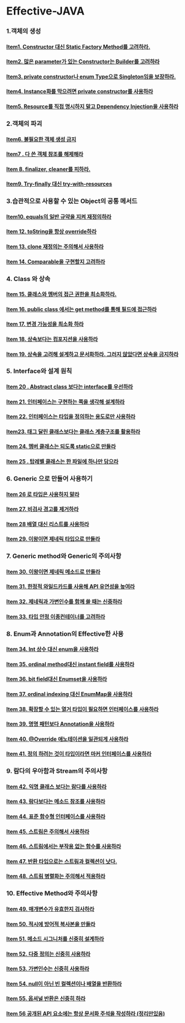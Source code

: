 # Effective-JAVA

### 1.객체의 생성
#### [Item1. Constructor 대신 Static Factory Method를 고려하라.](https://github.com/saechimdaeki/Effective-JAVA/blob/main/01%20%EA%B0%9D%EC%B2%B4%EC%9D%98%20%EC%83%9D%EC%84%B1.md#item1-constructor-%EB%8C%80%EC%8B%A0-static-factory-method%EB%A5%BC-%EA%B3%A0%EB%A0%A4%ED%95%98%EB%9D%BC)
#### [Item2. 많은 parameter가 있는 Constructor는 Builder를 고려하라](https://github.com/saechimdaeki/Effective-JAVA/blob/main/01%20%EA%B0%9D%EC%B2%B4%EC%9D%98%20%EC%83%9D%EC%84%B1.md#item2-%EB%A7%8E%EC%9D%80-parameter%EA%B0%80-%EC%9E%88%EB%8A%94-constructor%EB%8A%94-builder%EB%A5%BC-%EA%B3%A0%EB%A0%A4%ED%95%98%EB%9D%BC)
#### [Item3. private constructor나 enum Type으로 Singleton임을 보장하라.](https://github.com/saechimdaeki/Effective-JAVA/blob/main/01%20%EA%B0%9D%EC%B2%B4%EC%9D%98%20%EC%83%9D%EC%84%B1.md#item3-private-constructor%EB%82%98-enum-type%EC%9C%BC%EB%A1%9C-singleton%EC%9E%84%EC%9D%84-%EB%B3%B4%EC%9E%A5%ED%95%98%EB%9D%BC)
#### [Item4. Instance화를 막으려면 private constructor를 사용하라](https://github.com/saechimdaeki/Effective-JAVA/blob/main/01%20%EA%B0%9D%EC%B2%B4%EC%9D%98%20%EC%83%9D%EC%84%B1.md#item4-instance%ED%99%94%EB%A5%BC-%EB%A7%89%EC%9C%BC%EB%A0%A4%EB%A9%B4-private-constructor%EB%A5%BC-%EC%82%AC%EC%9A%A9%ED%95%98%EB%9D%BC)
#### [Item5. Resource를 직접 명시하지 말고 Dependency Injection을 사용하라](https://github.com/saechimdaeki/Effective-JAVA/blob/main/01%20%EA%B0%9D%EC%B2%B4%EC%9D%98%20%EC%83%9D%EC%84%B1.md#item5-resource%EB%A5%BC-%EC%A7%81%EC%A0%91-%EB%AA%85%EC%8B%9C%ED%95%98%EC%A7%80-%EB%A7%90%EA%B3%A0-dependency-injection%EC%9D%84-%EC%82%AC%EC%9A%A9%ED%95%98%EB%9D%BC)


### 2.객체의 파괴
#### [Item6. 불필요한 객체 생성 금지](https://github.com/saechimdaeki/Effective-JAVA/blob/main/02%20%EA%B0%9D%EC%B2%B4%EC%9D%98%20%ED%8C%8C%EA%B4%B4.md#item6-%EB%B6%88%ED%95%84%EC%9A%94%ED%95%9C-%EA%B0%9D%EC%B2%B4-%EC%83%9D%EC%84%B1-%EA%B8%88%EC%A7%80)
#### [Item7 . 다 쓴 객체 참조를 해제해라](https://github.com/saechimdaeki/Effective-JAVA/blob/main/02%20%EA%B0%9D%EC%B2%B4%EC%9D%98%20%ED%8C%8C%EA%B4%B4.md#item-7--%EB%8B%A4-%EC%93%B4-%EA%B0%9D%EC%B2%B4-%EC%B0%B8%EC%A1%B0%EB%A5%BC-%ED%95%B4%EC%A0%9C%ED%95%B4%EB%9D%BC)
#### [Item 8. finalizer, cleaner를 피하라.](https://github.com/saechimdaeki/Effective-JAVA/blob/main/02%20%EA%B0%9D%EC%B2%B4%EC%9D%98%20%ED%8C%8C%EA%B4%B4.md#item-8-finalizer-cleaner%EB%A5%BC-%ED%94%BC%ED%95%98%EB%9D%BC)
#### [Item9. Try-finally 대신 try-with-resources](https://github.com/saechimdaeki/Effective-JAVA/blob/main/02%20%EA%B0%9D%EC%B2%B4%EC%9D%98%20%ED%8C%8C%EA%B4%B4.md#item9-try-finally-%EB%8C%80%EC%8B%A0-try-with-resources)

### 3.습관적으로 사용할 수 있는 Object의 공통 메서드
#### [Item10. equals의 일반 규약을 지켜 재정의하라](https://github.com/saechimdaeki/Effective-JAVA/blob/main/03%20%EC%8A%B5%EA%B4%80%EC%A0%81%EC%9C%BC%EB%A1%9C%20%EC%82%AC%EC%9A%A9%ED%95%A0%20%EC%88%98%20%EC%9E%88%EB%8A%94%20object%EC%9D%98%20%EA%B3%B5%ED%86%B5%20%EB%A9%94%EC%86%8C%EB%93%9C.md#item10-equals%EC%9D%98-%EC%9D%BC%EB%B0%98-%EA%B7%9C%EC%95%BD%EC%9D%84-%EC%A7%80%EC%BC%9C-%EC%9E%AC%EC%A0%95%EC%9D%98%ED%95%98%EB%9D%BC)
#### [Item 12. toString을 항상 override하라](https://github.com/saechimdaeki/Effective-JAVA/blob/main/03%20%EC%8A%B5%EA%B4%80%EC%A0%81%EC%9C%BC%EB%A1%9C%20%EC%82%AC%EC%9A%A9%ED%95%A0%20%EC%88%98%20%EC%9E%88%EB%8A%94%20object%EC%9D%98%20%EA%B3%B5%ED%86%B5%20%EB%A9%94%EC%86%8C%EB%93%9C.md#item-12-tostring%EC%9D%84-%ED%95%AD%EC%83%81-override%ED%95%98%EB%9D%BC)
#### [Item 13. clone 재정의는 주의해서 사용하라](https://github.com/saechimdaeki/Effective-JAVA/blob/main/03%20%EC%8A%B5%EA%B4%80%EC%A0%81%EC%9C%BC%EB%A1%9C%20%EC%82%AC%EC%9A%A9%ED%95%A0%20%EC%88%98%20%EC%9E%88%EB%8A%94%20object%EC%9D%98%20%EA%B3%B5%ED%86%B5%20%EB%A9%94%EC%86%8C%EB%93%9C.md#item-13-clone-%EC%9E%AC%EC%A0%95%EC%9D%98%EB%8A%94-%EC%A3%BC%EC%9D%98%ED%95%B4%EC%84%9C-%EC%82%AC%EC%9A%A9%ED%95%98%EB%9D%BC)

#### [Item 14. Comparable을 구현할지 고려하라](https://github.com/saechimdaeki/Effective-JAVA/blob/main/03%20%EC%8A%B5%EA%B4%80%EC%A0%81%EC%9C%BC%EB%A1%9C%20%EC%82%AC%EC%9A%A9%ED%95%A0%20%EC%88%98%20%EC%9E%88%EB%8A%94%20object%EC%9D%98%20%EA%B3%B5%ED%86%B5%20%EB%A9%94%EC%86%8C%EB%93%9C.md#item-14-comparable%EC%9D%84-%EA%B5%AC%ED%98%84%ED%95%A0%EC%A7%80-%EA%B3%A0%EB%A0%A4%ED%95%98%EB%9D%BC)

### 4. Class 와 상속
#### [Item 15. 클래스와 멤버의 접근 권한을 최소화하라.](https://github.com/saechimdaeki/Effective-JAVA/blob/main/04%20%ED%81%B4%EB%9E%98%EC%8A%A4%EC%99%80%20%EC%9D%B8%ED%84%B0%ED%8E%98%EC%9D%B4%EC%8A%A4.md#item-15-%ED%81%B4%EB%9E%98%EC%8A%A4%EC%99%80-%EB%A9%A4%EB%B2%84%EC%9D%98-%EC%A0%91%EA%B7%BC-%EA%B6%8C%ED%95%9C%EC%9D%84-%EC%B5%9C%EC%86%8C%ED%99%94%ED%95%98%EB%9D%BC)

#### [Item 16. public class 에서는 get method를 통해 필드에 접근하라](https://github.com/saechimdaeki/Effective-JAVA/blob/main/04%20%ED%81%B4%EB%9E%98%EC%8A%A4%EC%99%80%20%EC%9D%B8%ED%84%B0%ED%8E%98%EC%9D%B4%EC%8A%A4.md#item-16-public-class-%EC%97%90%EC%84%9C%EB%8A%94-get-method%EB%A5%BC-%ED%86%B5%ED%95%B4-%ED%95%84%EB%93%9C%EC%97%90-%EC%A0%91%EA%B7%BC%ED%95%98%EB%9D%BC)

#### [Item 17. 변경 가능성을 최소화 하라](https://github.com/saechimdaeki/Effective-JAVA/blob/main/04%20%ED%81%B4%EB%9E%98%EC%8A%A4%EC%99%80%20%EC%9D%B8%ED%84%B0%ED%8E%98%EC%9D%B4%EC%8A%A4.md#item-17-%EB%B3%80%EA%B2%BD-%EA%B0%80%EB%8A%A5%EC%84%B1%EC%9D%84-%EC%B5%9C%EC%86%8C%ED%99%94-%ED%95%98%EB%9D%BC)

#### [Item 18. 상속보다는 컴포지션을 사용하라](https://github.com/saechimdaeki/Effective-JAVA/blob/main/04%20%ED%81%B4%EB%9E%98%EC%8A%A4%EC%99%80%20%EC%9D%B8%ED%84%B0%ED%8E%98%EC%9D%B4%EC%8A%A4.md#item-18-%EC%83%81%EC%86%8D%EB%B3%B4%EB%8B%A4%EB%8A%94-%EC%BB%B4%ED%8F%AC%EC%A7%80%EC%85%98%EC%9D%84-%EC%82%AC%EC%9A%A9%ED%95%98%EB%9D%BC)

#### [Item 19. 상속을 고려해 설계하고 문서화하라. 그러지 않았다면 상속을 금지하라](https://github.com/saechimdaeki/Effective-JAVA/blob/main/04%20%ED%81%B4%EB%9E%98%EC%8A%A4%EC%99%80%20%EC%9D%B8%ED%84%B0%ED%8E%98%EC%9D%B4%EC%8A%A4.md#item-19-%EC%83%81%EC%86%8D%EC%9D%84-%EA%B3%A0%EB%A0%A4%ED%95%B4-%EC%84%A4%EA%B3%84%ED%95%98%EA%B3%A0-%EB%AC%B8%EC%84%9C%ED%99%94%ED%95%98%EB%9D%BC-%EA%B7%B8%EB%9F%AC%EC%A7%80-%EC%95%8A%EC%95%98%EB%8B%A4%EB%A9%B4-%EC%83%81%EC%86%8D%EC%9D%84-%EA%B8%88%EC%A7%80%ED%95%98%EB%9D%BC)

### 5. Interface와 설계 원칙
#### [Item 20 . Abstract class 보다는 interface를 우선하라](https://github.com/saechimdaeki/Effective-JAVA/blob/main/05%20Interface%EC%99%80%20%EC%84%A4%EA%B3%84%20%EC%9B%90%EC%B9%99.md#item-20--abstract-class-%EB%B3%B4%EB%8B%A4%EB%8A%94-interface%EB%A5%BC-%EC%9A%B0%EC%84%A0%ED%95%98%EB%9D%BC)
#### [Item 21. 인터페이스는 구현하는 쪽을 생각해 설계하라](https://github.com/saechimdaeki/Effective-JAVA/blob/main/05%20Interface%EC%99%80%20%EC%84%A4%EA%B3%84%20%EC%9B%90%EC%B9%99.md#item-22-%EC%9D%B8%ED%84%B0%ED%8E%98%EC%9D%B4%EC%8A%A4%EB%8A%94-%ED%83%80%EC%9E%85%EC%9D%84-%EC%A0%95%EC%9D%98%ED%95%98%EB%8A%94-%EC%9A%A9%EB%8F%84%EB%A1%9C%EB%A7%8C-%EC%82%AC%EC%9A%A9%ED%95%98%EB%9D%BC)
#### [Item 22. 인터페이스는 타입을 정의하는 용도로만 사용하라](https://github.com/saechimdaeki/Effective-JAVA/blob/main/05%20Interface%EC%99%80%20%EC%84%A4%EA%B3%84%20%EC%9B%90%EC%B9%99.md#item-22-%EC%9D%B8%ED%84%B0%ED%8E%98%EC%9D%B4%EC%8A%A4%EB%8A%94-%ED%83%80%EC%9E%85%EC%9D%84-%EC%A0%95%EC%9D%98%ED%95%98%EB%8A%94-%EC%9A%A9%EB%8F%84%EB%A1%9C%EB%A7%8C-%EC%82%AC%EC%9A%A9%ED%95%98%EB%9D%BC)
#### [Item23. 태그 달린 클래스보다는 클래스 계층구조를 활용하라](https://github.com/saechimdaeki/Effective-JAVA/blob/main/05%20Interface%EC%99%80%20%EC%84%A4%EA%B3%84%20%EC%9B%90%EC%B9%99.md#item23-%ED%83%9C%EA%B7%B8-%EB%8B%AC%EB%A6%B0-%ED%81%B4%EB%9E%98%EC%8A%A4%EB%B3%B4%EB%8B%A4%EB%8A%94-%ED%81%B4%EB%9E%98%EC%8A%A4-%EA%B3%84%EC%B8%B5%EA%B5%AC%EC%A1%B0%EB%A5%BC-%ED%99%9C%EC%9A%A9%ED%95%98%EB%9D%BC)
#### [Item 24. 멤버 클래스는 되도록 static으로 만들라](https://github.com/saechimdaeki/Effective-JAVA/blob/main/05%20Interface%EC%99%80%20%EC%84%A4%EA%B3%84%20%EC%9B%90%EC%B9%99.md#item-24-%EB%A9%A4%EB%B2%84-%ED%81%B4%EB%9E%98%EC%8A%A4%EB%8A%94-%EB%90%98%EB%8F%84%EB%A1%9D-static%EC%9C%BC%EB%A1%9C-%EB%A7%8C%EB%93%A4%EB%9D%BC)
#### [Item 25 . 탑레벨 클래스는 한 파일에 하나만 담으라](https://github.com/saechimdaeki/Effective-JAVA/blob/main/05%20Interface%EC%99%80%20%EC%84%A4%EA%B3%84%20%EC%9B%90%EC%B9%99.md#item-25--%ED%83%91%EB%A0%88%EB%B2%A8-%ED%81%B4%EB%9E%98%EC%8A%A4%EB%8A%94-%ED%95%9C-%ED%8C%8C%EC%9D%BC%EC%97%90-%ED%95%98%EB%82%98%EB%A7%8C-%EB%8B%B4%EC%9C%BC%EB%9D%BC)

### 6. Generic 으로 만들어 사용하기
#### [Item 26 로 타입은 사용하지 말라](https://github.com/saechimdaeki/Effective-JAVA/blob/main/06%20Generic%20%EC%9C%BC%EB%A1%9C%20%EB%A7%8C%EB%93%A4%EC%96%B4%20%EC%82%AC%EC%9A%A9%ED%95%98%EA%B8%B0.md#item-26-%EB%A1%9C-%ED%83%80%EC%9E%85%EC%9D%80-%EC%82%AC%EC%9A%A9%ED%95%98%EC%A7%80-%EB%A7%90%EB%9D%BC)
#### [Item 27. 비검사 경고를 제거하라](https://github.com/saechimdaeki/Effective-JAVA/blob/main/06%20Generic%20%EC%9C%BC%EB%A1%9C%20%EB%A7%8C%EB%93%A4%EC%96%B4%20%EC%82%AC%EC%9A%A9%ED%95%98%EA%B8%B0.md#item-27-%EB%B9%84%EA%B2%80%EC%82%AC-%EA%B2%BD%EA%B3%A0%EB%A5%BC-%EC%A0%9C%EA%B1%B0%ED%95%98%EB%9D%BC)
#### [Item 28 배열 대신 리스트를 사용하라](https://github.com/saechimdaeki/Effective-JAVA/blob/main/06%20Generic%20%EC%9C%BC%EB%A1%9C%20%EB%A7%8C%EB%93%A4%EC%96%B4%20%EC%82%AC%EC%9A%A9%ED%95%98%EA%B8%B0.md#item-28-%EB%B0%B0%EC%97%B4-%EB%8C%80%EC%8B%A0-%EB%A6%AC%EC%8A%A4%ED%8A%B8%EB%A5%BC-%EC%82%AC%EC%9A%A9%ED%95%98%EB%9D%BC)
#### [Item 29. 이왕이면 제네릭 타입으로 만들라](https://github.com/saechimdaeki/Effective-JAVA/blob/main/06%20Generic%20%EC%9C%BC%EB%A1%9C%20%EB%A7%8C%EB%93%A4%EC%96%B4%20%EC%82%AC%EC%9A%A9%ED%95%98%EA%B8%B0.md#item-29-%EC%9D%B4%EC%99%95%EC%9D%B4%EB%A9%B4-%EC%A0%9C%EB%84%A4%EB%A6%AD-%ED%83%80%EC%9E%85%EC%9C%BC%EB%A1%9C-%EB%A7%8C%EB%93%A4%EB%9D%BC)

### 7. Generic method와 Generic의 주의사항
#### [Item 30. 이왕이면 제네릭 메소드로 만들라](https://github.com/saechimdaeki/Effective-JAVA/blob/main/07%20Generic%20method%EC%99%80%20Generic%EC%9D%98%20%EC%A3%BC%EC%9D%98%EC%82%AC%ED%95%AD.md#item-30-%EC%9D%B4%EC%99%95%EC%9D%B4%EB%A9%B4-%EC%A0%9C%EB%84%A4%EB%A6%AD-%EB%A9%94%EC%86%8C%EB%93%9C%EB%A1%9C-%EB%A7%8C%EB%93%A4%EB%9D%BC)
#### [Item 31. 한정적 와일드카드를 사용해 API 유연성을 높여라](https://github.com/saechimdaeki/Effective-JAVA/blob/main/07%20Generic%20method%EC%99%80%20Generic%EC%9D%98%20%EC%A3%BC%EC%9D%98%EC%82%AC%ED%95%AD.md#item-31-%ED%95%9C%EC%A0%95%EC%A0%81-%EC%99%80%EC%9D%BC%EB%93%9C%EC%B9%B4%EB%93%9C%EB%A5%BC-%EC%82%AC%EC%9A%A9%ED%95%B4-api-%EC%9C%A0%EC%97%B0%EC%84%B1%EC%9D%84-%EB%86%92%EC%97%AC%EB%9D%BC)
#### [Item 32. 제네릭과 가변인수를 함께 쓸 때는 신중하라](https://github.com/saechimdaeki/Effective-JAVA/blob/main/07%20Generic%20method%EC%99%80%20Generic%EC%9D%98%20%EC%A3%BC%EC%9D%98%EC%82%AC%ED%95%AD.md#item-32-%EC%A0%9C%EB%84%A4%EB%A6%AD%EA%B3%BC-%EA%B0%80%EB%B3%80%EC%9D%B8%EC%88%98%EB%A5%BC-%ED%95%A8%EA%BB%98-%EC%93%B8-%EB%95%8C%EB%8A%94-%EC%8B%A0%EC%A4%91%ED%95%98%EB%9D%BC)
#### [Item 33. 타입 안정 이종컨테이너를 고려하라](https://github.com/saechimdaeki/Effective-JAVA/blob/main/07%20Generic%20method%EC%99%80%20Generic%EC%9D%98%20%EC%A3%BC%EC%9D%98%EC%82%AC%ED%95%AD.md#item-33-%ED%83%80%EC%9E%85-%EC%95%88%EC%A0%95-%EC%9D%B4%EC%A2%85%EC%BB%A8%ED%85%8C%EC%9D%B4%EB%84%88%EB%A5%BC-%EA%B3%A0%EB%A0%A4%ED%95%98%EB%9D%BC)

### 8. Enum과 Annotation의 Effective한 사용
#### [Item 34. Int 상수 대신 enum을 사용하라](https://github.com/saechimdaeki/Effective-JAVA/blob/main/08%20Enum%EA%B3%BC%20Annotation%EC%9D%98%20Effective%ED%95%9C%20%EC%82%AC%EC%9A%A9.md#item-34-int-%EC%83%81%EC%88%98-%EB%8C%80%EC%8B%A0-enum%EC%9D%84-%EC%82%AC%EC%9A%A9%ED%95%98%EB%9D%BC)
#### [Item 35. ordinal method대신 instant field를 사용하라](https://github.com/saechimdaeki/Effective-JAVA/blob/main/08%20Enum%EA%B3%BC%20Annotation%EC%9D%98%20Effective%ED%95%9C%20%EC%82%AC%EC%9A%A9.md#item-35-ordinal-method%EB%8C%80%EC%8B%A0-instant-field%EB%A5%BC-%EC%82%AC%EC%9A%A9%ED%95%98%EB%9D%BC)
#### [Item 36. bit field대신 Enumset을 사용하라](https://github.com/saechimdaeki/Effective-JAVA/blob/main/08%20Enum%EA%B3%BC%20Annotation%EC%9D%98%20Effective%ED%95%9C%20%EC%82%AC%EC%9A%A9.md#item-36-bit-field%EB%8C%80%EC%8B%A0-enumset%EC%9D%84-%EC%82%AC%EC%9A%A9%ED%95%98%EB%9D%BC)
#### [Item 37. ordinal indexing 대신 EnumMap을 사용하라](https://github.com/saechimdaeki/Effective-JAVA/blob/main/08%20Enum%EA%B3%BC%20Annotation%EC%9D%98%20Effective%ED%95%9C%20%EC%82%AC%EC%9A%A9.md#item-37-ordinal-indexing-%EB%8C%80%EC%8B%A0-enummap%EC%9D%84-%EC%82%AC%EC%9A%A9%ED%95%98%EB%9D%BC)
#### [Item 38. 확장할 수 있는 열거 타입이 필요하면 인터페이스를 사용하라](https://github.com/saechimdaeki/Effective-JAVA/blob/main/08%20Enum%EA%B3%BC%20Annotation%EC%9D%98%20Effective%ED%95%9C%20%EC%82%AC%EC%9A%A9.md#item-38-%ED%99%95%EC%9E%A5%ED%95%A0-%EC%88%98-%EC%9E%88%EB%8A%94-%EC%97%B4%EA%B1%B0-%ED%83%80%EC%9E%85%EC%9D%B4-%ED%95%84%EC%9A%94%ED%95%98%EB%A9%B4-%EC%9D%B8%ED%84%B0%ED%8E%98%EC%9D%B4%EC%8A%A4%EB%A5%BC-%EC%82%AC%EC%9A%A9%ED%95%98%EB%9D%BC)
#### [Item 39. 명명 패턴보다 Annotation을 사용하라](https://github.com/saechimdaeki/Effective-JAVA/blob/main/08%20Enum%EA%B3%BC%20Annotation%EC%9D%98%20Effective%ED%95%9C%20%EC%82%AC%EC%9A%A9.md#item-39-%EB%AA%85%EB%AA%85-%ED%8C%A8%ED%84%B4%EB%B3%B4%EB%8B%A4-annotation%EC%9D%84-%EC%82%AC%EC%9A%A9%ED%95%98%EB%9D%BC)
#### [Item 40. @Override 애노테이션을 일관되게 사용하라](https://github.com/saechimdaeki/Effective-JAVA/blob/main/08%20Enum%EA%B3%BC%20Annotation%EC%9D%98%20Effective%ED%95%9C%20%EC%82%AC%EC%9A%A9.md#item-40-override-%EC%95%A0%EB%85%B8%ED%85%8C%EC%9D%B4%EC%85%98%EC%9D%84-%EC%9D%BC%EA%B4%80%EB%90%98%EA%B2%8C-%EC%82%AC%EC%9A%A9%ED%95%98%EB%9D%BC)
#### [Item 41. 정의 하려는 것이 타입이라면 마커 인터페이스를 사용하라](https://github.com/saechimdaeki/Effective-JAVA/blob/main/08%20Enum%EA%B3%BC%20Annotation%EC%9D%98%20Effective%ED%95%9C%20%EC%82%AC%EC%9A%A9.md#item-41-%EC%A0%95%EC%9D%98-%ED%95%98%EB%A0%A4%EB%8A%94-%EA%B2%83%EC%9D%B4-%ED%83%80%EC%9E%85%EC%9D%B4%EB%9D%BC%EB%A9%B4-%EB%A7%88%EC%BB%A4-%EC%9D%B8%ED%84%B0%ED%8E%98%EC%9D%B4%EC%8A%A4%EB%A5%BC-%EC%82%AC%EC%9A%A9%ED%95%98%EB%9D%BC)
### 9. 람다의 우아함과 Stream의 주의사항
#### [Item 42. 익명 클래스 보다는 람다를 사용하라](https://github.com/saechimdaeki/Effective-JAVA/blob/main/09%20%EB%9E%8C%EB%8B%A4%EC%9D%98%20%EC%9A%B0%EC%95%84%ED%95%A8%EA%B3%BC%20Stream%EC%9D%98%20%EC%A3%BC%EC%9D%98%EC%82%AC%ED%95%AD.md#item-42-%EC%9D%B5%EB%AA%85-%ED%81%B4%EB%9E%98%EC%8A%A4-%EB%B3%B4%EB%8B%A4%EB%8A%94-%EB%9E%8C%EB%8B%A4%EB%A5%BC-%EC%82%AC%EC%9A%A9%ED%95%98%EB%9D%BC)
#### [Item 43. 람다보다는 메소드 참조를 사용하라](https://github.com/saechimdaeki/Effective-JAVA/blob/main/09%20%EB%9E%8C%EB%8B%A4%EC%9D%98%20%EC%9A%B0%EC%95%84%ED%95%A8%EA%B3%BC%20Stream%EC%9D%98%20%EC%A3%BC%EC%9D%98%EC%82%AC%ED%95%AD.md#item-43-%EB%9E%8C%EB%8B%A4%EB%B3%B4%EB%8B%A4%EB%8A%94-%EB%A9%94%EC%86%8C%EB%93%9C-%EC%B0%B8%EC%A1%B0%EB%A5%BC-%EC%82%AC%EC%9A%A9%ED%95%98%EB%9D%BC)
#### [Item 44. 표준 함수형 인터페이스를 사용하라](https://github.com/saechimdaeki/Effective-JAVA/blob/main/09%20%EB%9E%8C%EB%8B%A4%EC%9D%98%20%EC%9A%B0%EC%95%84%ED%95%A8%EA%B3%BC%20Stream%EC%9D%98%20%EC%A3%BC%EC%9D%98%EC%82%AC%ED%95%AD.md#item-44-%ED%91%9C%EC%A4%80-%ED%95%A8%EC%88%98%ED%98%95-%EC%9D%B8%ED%84%B0%ED%8E%98%EC%9D%B4%EC%8A%A4%EB%A5%BC-%EC%82%AC%EC%9A%A9%ED%95%98%EB%9D%BC)
#### [Item 45. 스트림은 주의해서 사용하라](https://github.com/saechimdaeki/Effective-JAVA/blob/main/09%20%EB%9E%8C%EB%8B%A4%EC%9D%98%20%EC%9A%B0%EC%95%84%ED%95%A8%EA%B3%BC%20Stream%EC%9D%98%20%EC%A3%BC%EC%9D%98%EC%82%AC%ED%95%AD.md#item-45-%EC%8A%A4%ED%8A%B8%EB%A6%BC%EC%9D%80-%EC%A3%BC%EC%9D%98%ED%95%B4%EC%84%9C-%EC%82%AC%EC%9A%A9%ED%95%98%EB%9D%BC)
#### [Item 46. 스트림에서는 부작용 없는 함수를 사용하라](https://github.com/saechimdaeki/Effective-JAVA/blob/main/09%20%EB%9E%8C%EB%8B%A4%EC%9D%98%20%EC%9A%B0%EC%95%84%ED%95%A8%EA%B3%BC%20Stream%EC%9D%98%20%EC%A3%BC%EC%9D%98%EC%82%AC%ED%95%AD.md#item-46-%EC%8A%A4%ED%8A%B8%EB%A6%BC%EC%97%90%EC%84%9C%EB%8A%94-%EB%B6%80%EC%9E%91%EC%9A%A9-%EC%97%86%EB%8A%94-%ED%95%A8%EC%88%98%EB%A5%BC-%EC%82%AC%EC%9A%A9%ED%95%98%EB%9D%BC)
#### [Item 47. 반환 타입으로는 스트림과 컬렉션이 낫다.](https://github.com/saechimdaeki/Effective-JAVA/blob/main/09%20%EB%9E%8C%EB%8B%A4%EC%9D%98%20%EC%9A%B0%EC%95%84%ED%95%A8%EA%B3%BC%20Stream%EC%9D%98%20%EC%A3%BC%EC%9D%98%EC%82%AC%ED%95%AD.md#item-47-%EB%B0%98%ED%99%98-%ED%83%80%EC%9E%85%EC%9C%BC%EB%A1%9C%EB%8A%94-%EC%8A%A4%ED%8A%B8%EB%A6%BC%EA%B3%BC-%EC%BB%AC%EB%A0%89%EC%85%98%EC%9D%B4-%EB%82%AB%EB%8B%A4)
#### [Item 48. 스트림 병렬화는 주의해서 적용하라](https://github.com/saechimdaeki/Effective-JAVA/blob/main/09%20%EB%9E%8C%EB%8B%A4%EC%9D%98%20%EC%9A%B0%EC%95%84%ED%95%A8%EA%B3%BC%20Stream%EC%9D%98%20%EC%A3%BC%EC%9D%98%EC%82%AC%ED%95%AD.md#item-48-%EC%8A%A4%ED%8A%B8%EB%A6%BC-%EB%B3%91%EB%A0%AC%ED%99%94%EB%8A%94-%EC%A3%BC%EC%9D%98%ED%95%B4%EC%84%9C-%EC%A0%81%EC%9A%A9%ED%95%98%EB%9D%BC)

### 10. Effective Method와 주의사항
#### [Item 49. 매개변수가 유효한지 검사하라](https://github.com/saechimdaeki/Effective-JAVA/blob/main/10%20Effective%20Method%EC%99%80%20%EC%A3%BC%EC%9D%98%EC%82%AC%ED%95%AD.md#item-49-%EB%A7%A4%EA%B0%9C%EB%B3%80%EC%88%98%EA%B0%80-%EC%9C%A0%ED%9A%A8%ED%95%9C%EC%A7%80-%EA%B2%80%EC%82%AC%ED%95%98%EB%9D%BC)
#### [Item 50. 적시에 방어적 복사본을 만들라](https://github.com/saechimdaeki/Effective-JAVA/blob/main/10%20Effective%20Method%EC%99%80%20%EC%A3%BC%EC%9D%98%EC%82%AC%ED%95%AD.md#item-50-%EC%A0%81%EC%8B%9C%EC%97%90-%EB%B0%A9%EC%96%B4%EC%A0%81-%EB%B3%B5%EC%82%AC%EB%B3%B8%EC%9D%84-%EB%A7%8C%EB%93%A4%EB%9D%BC)
#### [Item 51. 메소드 시그니처를 신중히 설계하라](https://github.com/saechimdaeki/Effective-JAVA/blob/main/10%20Effective%20Method%EC%99%80%20%EC%A3%BC%EC%9D%98%EC%82%AC%ED%95%AD.md#item-51-%EB%A9%94%EC%86%8C%EB%93%9C-%EC%8B%9C%EA%B7%B8%EB%8B%88%EC%B2%98%EB%A5%BC-%EC%8B%A0%EC%A4%91%ED%9E%88-%EC%84%A4%EA%B3%84%ED%95%98%EB%9D%BC)
#### [Item 52. 다중 정의는 신중히 사용하라](https://github.com/saechimdaeki/Effective-JAVA/blob/main/10%20Effective%20Method%EC%99%80%20%EC%A3%BC%EC%9D%98%EC%82%AC%ED%95%AD.md#item-52-%EB%8B%A4%EC%A4%91-%EC%A0%95%EC%9D%98%EB%8A%94-%EC%8B%A0%EC%A4%91%ED%9E%88-%EC%82%AC%EC%9A%A9%ED%95%98%EB%9D%BC)
#### [Item 53. 가변인수는 신중히 사용하라](https://github.com/saechimdaeki/Effective-JAVA/blob/main/10%20Effective%20Method%EC%99%80%20%EC%A3%BC%EC%9D%98%EC%82%AC%ED%95%AD.md#item-53-%EA%B0%80%EB%B3%80%EC%9D%B8%EC%88%98%EB%8A%94-%EC%8B%A0%EC%A4%91%ED%9E%88-%EC%82%AC%EC%9A%A9%ED%95%98%EB%9D%BC)
#### [Item 54. null이 아닌 빈 컬렉션이나 배열을 반환하라](https://github.com/saechimdaeki/Effective-JAVA/blob/main/10%20Effective%20Method%EC%99%80%20%EC%A3%BC%EC%9D%98%EC%82%AC%ED%95%AD.md#item-54-null%EC%9D%B4-%EC%95%84%EB%8B%8C-%EB%B9%88-%EC%BB%AC%EB%A0%89%EC%85%98%EC%9D%B4%EB%82%98-%EB%B0%B0%EC%97%B4%EC%9D%84-%EB%B0%98%ED%99%98%ED%95%98%EB%9D%BC)
#### [Item 55. 옵셔널 반환은 신중히 하라](https://github.com/saechimdaeki/Effective-JAVA/blob/main/10%20Effective%20Method%EC%99%80%20%EC%A3%BC%EC%9D%98%EC%82%AC%ED%95%AD.md#item-55-%EC%98%B5%EC%85%94%EB%84%90-%EB%B0%98%ED%99%98%EC%9D%80-%EC%8B%A0%EC%A4%91%ED%9E%88-%ED%95%98%EB%9D%BC)
#### [Item 56 공개된 API 요소에는 항상 문서화 주석을 작성하라 (정리만있음)](https://github.com/saechimdaeki/Effective-JAVA/blob/main/10%20Effective%20Method%EC%99%80%20%EC%A3%BC%EC%9D%98%EC%82%AC%ED%95%AD.md#item-56-%EA%B3%B5%EA%B0%9C%EB%90%9C-api-%EC%9A%94%EC%86%8C%EC%97%90%EB%8A%94-%ED%95%AD%EC%83%81-%EB%AC%B8%EC%84%9C%ED%99%94-%EC%A3%BC%EC%84%9D%EC%9D%84-%EC%9E%91%EC%84%B1%ED%95%98%EB%9D%BC-%EC%A0%95%EB%A6%AC%EB%A7%8C%EC%9E%88%EC%9D%8C)
